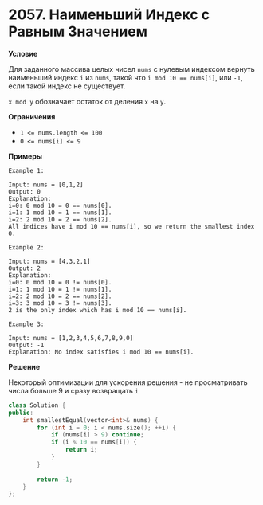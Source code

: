 # 2057. Наименьший Индекс с Равным Значением

**Условие**

Для заданного массива целых чисел `nums` с нулевым индексом вернуть наименьший индекс `i` из `nums`, такой что `i mod 10 == nums[i]`, или `-1`, если такой индекс не существует.

`x mod y` обозначает остаток от деления `x` на `y`.

**Ограничения**
- `1 <= nums.length <= 100`
- `0 <= nums[i] <= 9`


**Примеры**
```
Example 1:

Input: nums = [0,1,2]
Output: 0
Explanation: 
i=0: 0 mod 10 = 0 == nums[0].
i=1: 1 mod 10 = 1 == nums[1].
i=2: 2 mod 10 = 2 == nums[2].
All indices have i mod 10 == nums[i], so we return the smallest index 0.

Example 2:

Input: nums = [4,3,2,1]
Output: 2
Explanation: 
i=0: 0 mod 10 = 0 != nums[0].
i=1: 1 mod 10 = 1 != nums[1].
i=2: 2 mod 10 = 2 == nums[2].
i=3: 3 mod 10 = 3 != nums[3].
2 is the only index which has i mod 10 == nums[i].

Example 3:

Input: nums = [1,2,3,4,5,6,7,8,9,0]
Output: -1
Explanation: No index satisfies i mod 10 == nums[i].
```


**Решение**

Некоторый оптимизации для ускорения решения - не просматривать числа больше 9 и сразу возвращать `i`
```C++
class Solution {
public:
    int smallestEqual(vector<int>& nums) {
        for (int i = 0; i < nums.size(); ++i) {
            if (nums[i] > 9) continue;
            if (i % 10 == nums[i]) {
                return i;
            }
        }
        
        return -1;
    }
};
```






 


 


